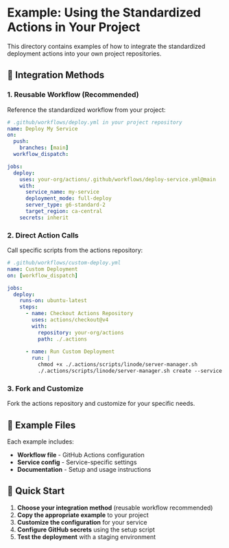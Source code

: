 # Example: Using the Standardized Actions in Your Project

This directory contains examples of how to integrate the standardized deployment actions into your own project repositories.

## 🎯 Integration Methods

### 1. Reusable Workflow (Recommended)
Reference the standardized workflow from your project:

```yaml
# .github/workflows/deploy.yml in your project repository
name: Deploy My Service
on:
  push:
    branches: [main]
  workflow_dispatch:

jobs:
  deploy:
    uses: your-org/actions/.github/workflows/deploy-service.yml@main
    with:
      service_name: my-service
      deployment_mode: full-deploy
      server_type: g6-standard-2
      target_region: ca-central
    secrets: inherit
```

### 2. Direct Action Calls
Call specific scripts from the actions repository:

```yaml
# .github/workflows/custom-deploy.yml
name: Custom Deployment
on: [workflow_dispatch]

jobs:
  deploy:
    runs-on: ubuntu-latest
    steps:
      - name: Checkout Actions Repository
        uses: actions/checkout@v4
        with:
          repository: your-org/actions
          path: ./.actions
      
      - name: Run Custom Deployment
        run: |
          chmod +x ./.actions/scripts/linode/server-manager.sh
          ./.actions/scripts/linode/server-manager.sh create --service my-service
```

### 3. Fork and Customize
Fork the actions repository and customize for your specific needs.

## 📁 Example Files

Each example includes:
- **Workflow file** - GitHub Actions configuration
- **Service config** - Service-specific settings
- **Documentation** - Setup and usage instructions

## 🚀 Quick Start

1. **Choose your integration method** (reusable workflow recommended)
2. **Copy the appropriate example** to your project
3. **Customize the configuration** for your service
4. **Configure GitHub secrets** using the setup script
5. **Test the deployment** with a staging environment

